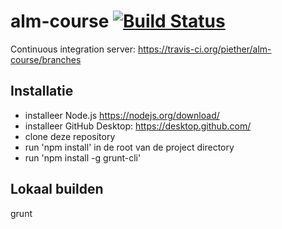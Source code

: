 # alm-course [![Build Status](https://secure.travis-ci.org/piether/alm-course.png?branch=master)](http://travis-ci.org/piether/alm-course)

Continuous integration server:
https://travis-ci.org/piether/alm-course/branches

Installatie
-----------
- installeer Node.js https://nodejs.org/download/
- installeer GitHub Desktop: https://desktop.github.com/
- clone deze repository
- run 'npm install' in de root van de project directory
- run 'npm install -g grunt-cli'

Lokaal builden
--------------

   grunt
